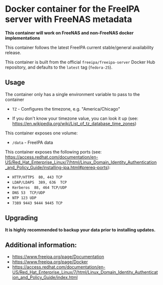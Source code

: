 # Docker container for the FreeIPA server with FreeNAS metadata

**This container will work on FreeNAS and non-FreeNAS docker implementations**

This container follows the latest FreeIPA current stable/general availability release.

This container is built from the official `freeipa/freeipa-server` Docker Hub repository, and defaults to the `latest` tag (`fedora-25`).

## Usage

The container only has a single environment variable to pass to the container
* `TZ` - Configures the timezone, e.g. "America/Chicago"
- If you don't know your timezone value, you can look it up (see: https://en.wikipedia.org/wiki/List_of_tz_database_time_zones)

This container exposes one volume:
* `/data` - FreeIPA data

This container exposes the following ports (see: https://access.redhat.com/documentation/en-US/Red_Hat_Enterprise_Linux/7/html/Linux_Domain_Identity_Authentication_and_Policy_Guide/installing-ipa.html#prereq-ports):
* `HTTP/HTTPS  80, 443 TCP`
* `LDAP/LDAPS  389, 636  TCP`
* `Kerberos  88, 464 TCP/UDP`
* `DNS 53  TCP/UDP`
* `NTP 123 UDP`
* `7389 9443 9444 9445 TCP`


## Upgrading

**It is highly recommended to backup your data prior to installing updates.**

## Additional information:

* https://www.freeipa.org/page/Documentation
* https://www.freeipa.org/page/Docker
* https://access.redhat.com/documentation/en-US/Red_Hat_Enterprise_Linux/7/html/Linux_Domain_Identity_Authentication_and_Policy_Guide/index.html
